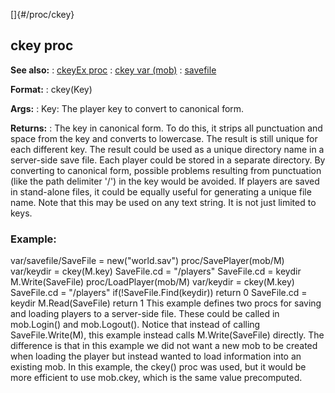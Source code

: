 []{#/proc/ckey}
## ckey proc
**See also:**
:   [ckeyEx proc](#/proc/ckeyEx)
:   [ckey var (mob)](#/mob/var/ckey)
:   [savefile](#/savefile)
<!-- -->
**Format:**
:   ckey(Key)
<!-- -->
**Args:**
:   Key: The player key to convert to canonical form.
<!-- -->
**Returns:**
:   The key in canonical form. To do this, it strips all punctuation and
    space from the key and converts to lowercase. The result is still
    unique for each different key.
The result could be used as a unique directory name in a server-side
save file. Each player could be stored in a separate directory. By
converting to canonical form, possible problems resulting from
punctuation (like the path delimiter \'/\') in the key would be avoided.
If players are saved in stand-alone files, it could be equally useful
for generating a unique file name.
Note that this may be used on any text string. It is not just limited to
keys.
### Example:
var/savefile/SaveFile = new(\"world.sav\") proc/SavePlayer(mob/M)
var/keydir = ckey(M.key) SaveFile.cd = \"/players\" SaveFile.cd = keydir
M.Write(SaveFile) proc/LoadPlayer(mob/M) var/keydir = ckey(M.key)
SaveFile.cd = \"/players\" if(!SaveFile.Find(keydir)) return 0
SaveFile.cd = keydir M.Read(SaveFile) return 1
This example defines two procs for saving and loading players to a
server-side file. These could be called in mob.Login() and mob.Logout().
Notice that instead of calling SaveFile.Write(M), this example instead
calls M.Write(SaveFile) directly. The difference is that in this example
we did not want a new mob to be created when loading the player but
instead wanted to load information into an existing mob.
In this example, the ckey() proc was used, but it would be more
efficient to use mob.ckey, which is the same value precomputed.
